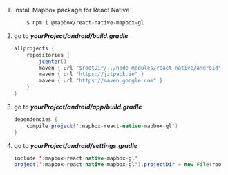 1. Install Mapbox package for React Native
    ```bash
        $ npm i @mapbox/react-native-mapbox-gl
    ```

2. go to __*yourProject/android/build.gradle*__
    ```java
    allprojects {
        repositories {
            jcenter()
            maven { url "$rootDir/../node_modules/react-native/android" }
            maven { url "https://jitpack.io" }
            maven { url "https://maven.google.com" }
        }
    }
    ```

3. go to __*yourProject/android/app/build.gradle*__
    ```java
    dependencies {
        compile project(':mapbox-react-native-mapbox-gl')
    }
    ```

4. go to __*yourProject/android/settings.gradle*__
    ```java
    include ':mapbox-react-native-mapbox-gl'
    project(':mapbox-react-native-mapbox-gl').projectDir = new File(rootProject.projectDir, '../node_modules/@mapbox/react-native-mapbox-gl/android/rctmgl')
    ```